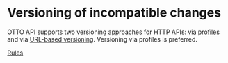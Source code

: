 # Versioning of incompatible changes

OTTO API supports two versioning approaches for HTTP APIs: via [profiles](/guidelines/r000065) and via [URL-based versioning](/guidelines/r000026).
Versioning via profiles is preferred.

[<!--RULES-->Rules](./rules)
